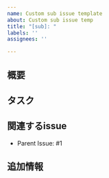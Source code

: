```yaml
---
name: Custom sub issue template
about: Custom sub issue temp
title: "[sub]: "
labels: ''
assignees: ''

---
```


## 概要

## タスク

## 関連するissue
- Parent Issue: #1

## 追加情報
